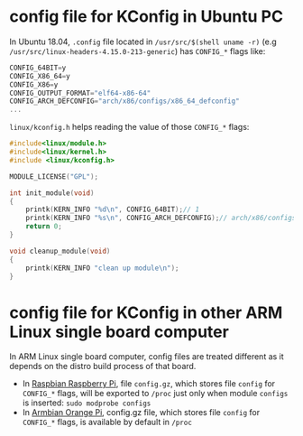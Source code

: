 # config file for KConfig in Ubuntu PC

In Ubuntu 18.04, ``.config`` file located in ``/usr/src/$(shell uname -r)`` (e.g ``/usr/src/linux-headers-4.15.0-213-generic``) has ``CONFIG_*`` flags like:

```c
CONFIG_64BIT=y
CONFIG_X86_64=y
CONFIG_X86=y
CONFIG_OUTPUT_FORMAT="elf64-x86-64"
CONFIG_ARCH_DEFCONFIG="arch/x86/configs/x86_64_defconfig"
...
```
``linux/kconfig.h`` helps reading the value of those ``CONFIG_*`` flags:

```C
#include<linux/module.h>
#include<linux/kernel.h>
#include <linux/kconfig.h>

MODULE_LICENSE("GPL");

int init_module(void)
{
	printk(KERN_INFO "%d\n", CONFIG_64BIT);// 1
	printk(KERN_INFO "%s\n", CONFIG_ARCH_DEFCONFIG);// arch/x86/configs/x86_64_defconfig
	return 0;
}

void cleanup_module(void)
{
	printk(KERN_INFO "clean up module\n");
}
```
# config file for KConfig in other ARM Linux single board computer
In ARM Linux single board computer, config files are treated different as it depends on the distro build process of that board.

* In [Raspbian Raspberry Pi](https://github.com/TranPhucVinh/Raspberry-Pi-GNU/blob/main/Kernel/README.md#kconfig-configs-kernel-module-which-stores-raspbian-configuration), file ``config.gz``, which stores file ``config`` for ``CONFIG_*`` flags, will be exported to ``/proc`` just only when module ``configs`` is inserted: ``sudo modprobe configs``
* In [Armbian Orange Pi](https://github.com/TranPhucVinh/Orange-Pi/blob/master/README.md#config-file-for-kconfig-in-armbian-orange-pi-zero-board), config.gz file, which stores file ``config`` for ``CONFIG_*`` flags, is available by default in ``/proc``
